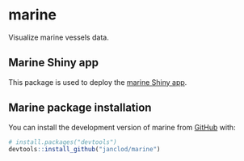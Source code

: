 
<!-- README.md is generated from README.Rmd. Please edit that file -->

<!-- badges: start -->

<!-- badges: end -->

# marine

Visualize marine vessels data.

## Marine Shiny app

This package is used to deploy the [marine Shiny app](https://janclod.shinyapps.io/marine/?_ga=2.49678438.176053021.1611774272-657600272.1611245766).

## Marine package installation

You can install the development version of marine 
from [GitHub](https://github.com/) with:

``` r
# install.packages("devtools")
devtools::install_github("janclod/marine")
```
